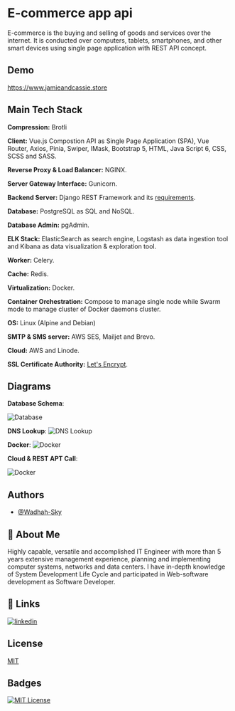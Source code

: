 
# E-commerce app api

E-commerce is the buying and selling of goods and services over the internet. It is conducted over computers, tablets, smartphones, and other smart devices using single page application with REST API concept.
## Demo

https://www.jamieandcassie.store

## Main Tech Stack

**Compression:** Brotli

**Client:** Vue.js Compostion API as Single Page Application (SPA), Vue Router, Axios, Pinia, Swiper, IMask, Bootstrap 5, HTML, Java Script 6, CSS, SCSS and SASS.

**Reverse Proxy & Load Balancer:** NGINX.

**Server Gateway Interface:** Gunicorn.

**Backend Server:** Django REST Framework and its [requirements](https://github.com/Wadhah-Sky/Ecommerce-app-api/blob/main/backend/requirements.prod.txt).

**Database:** PostgreSQL as SQL and NoSQL.

**Database Admin:** pgAdmin.

**ELK Stack:** ElasticSearch as search engine, Logstash as data ingestion tool and Kibana as data visualization & exploration tool.

**Worker:** Celery.

**Cache:** Redis.

**Virtualization:** Docker.

**Container Orchestration:** Compose to manage single node while Swarm mode to manage cluster of Docker daemons cluster.

**OS:** Linux (Alpine and Debian)

**SMTP & SMS server:** AWS SES, Mailjet and Brevo.

**Cloud:** AWS and Linode.

**SSL Certificate Authority:** [Let's Encrypt](https://letsencrypt.org/).

## Diagrams

**Database Schema**:

![Database](https://images2.imgbox.com/cd/53/oYdyGhMl_o.png)

**DNS Lookup**:
![DNS Lookup](https://thumbs2.imgbox.com/2b/8d/j0MtZ5PQ_t.jpg)

**Docker**:
![Docker](https://thumbs2.imgbox.com/6b/22/137VFth0_t.jpg)

**Cloud & REST APT Call**:

![Docker](https://thumbs2.imgbox.com/2f/a9/I7otFMoF_t.jpg)


## Authors

- [@Wadhah-Sky](https://github.com/Wadhah-Sky)

## 🚀 About Me
Highly capable, versatile and accomplished IT Engineer with more than 5 years extensive management experience, planning and implementing computer systems, networks and data centers. I have in-depth knowledge of System Development Life Cycle and participated in Web-software development as
Software Developer.

## 🔗 Links
[![linkedin](https://img.shields.io/badge/linkedin-0A66C2?style=for-the-badge&logo=linkedin&logoColor=white)](https://www.linkedin.com/in/wadhah-sky/)

## License

[MIT](https://github.com/Wadhah-Sky/Ecommerce-app-api/blob/main/LICENSE)

## Badges

[![MIT License](https://img.shields.io/badge/License-MIT-green.svg)](https://choosealicense.com/licenses/mit/)

